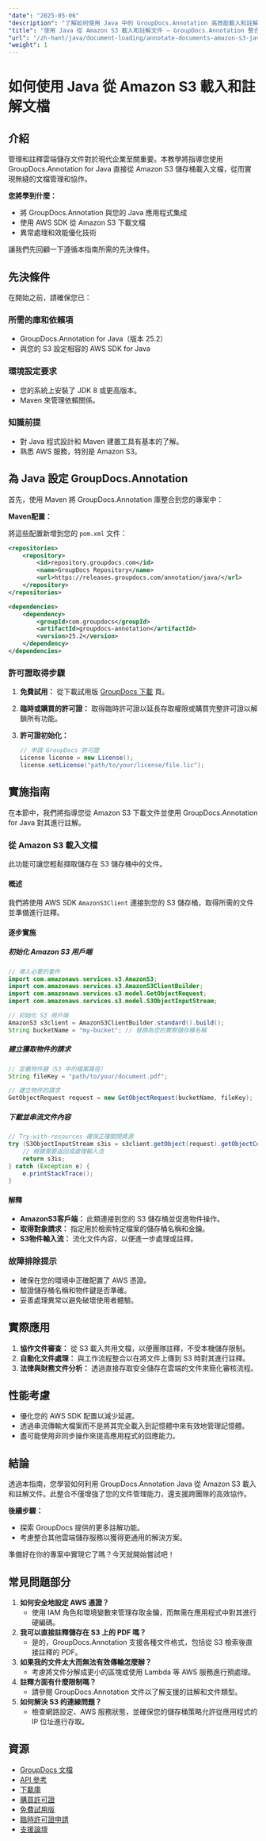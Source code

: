 ```yaml
---
"date": "2025-05-06"
"description": "了解如何使用 Java 中的 GroupDocs.Annotation 高效能載入和註解儲存在 Amazon S3 上的文件。本指南涵蓋整合、AWS 開發工具包的使用以及效能最佳化。"
"title": "使用 Java 從 Amazon S3 載入和註解文件 — GroupDocs.Annotation 整合指南"
"url": "/zh-hant/java/document-loading/annotate-documents-amazon-s3-java-groupdocs/"
"weight": 1
---
```


# 如何使用 Java 從 Amazon S3 載入和註解文檔

## 介紹

管理和註釋雲端儲存文件對於現代企業至關重要。本教學將指導您使用 GroupDocs.Annotation for Java 直接從 Amazon S3 儲存桶載入文檔，從而實現無縫的文檔管理和協作。

**您將學到什麼：**
- 將 GroupDocs.Annotation 與您的 Java 應用程式集成
- 使用 AWS SDK 從 Amazon S3 下載文檔
- 異常處理和效能優化技術

讓我們先回顧一下遵循本指南所需的先決條件。

## 先決條件

在開始之前，請確保您已：

### 所需的庫和依賴項
- GroupDocs.Annotation for Java（版本 25.2）
- 與您的 S3 設定相容的 AWS SDK for Java

### 環境設定要求
- 您的系統上安裝了 JDK 8 或更高版本。
- Maven 來管理依賴關係。

### 知識前提
- 對 Java 程式設計和 Maven 建置工具有基本的了解。
- 熟悉 AWS 服務，特別是 Amazon S3。

## 為 Java 設定 GroupDocs.Annotation

首先，使用 Maven 將 GroupDocs.Annotation 庫整合到您的專案中：

**Maven配置：**

將這些配置新增到您的 `pom.xml` 文件：

```xml
<repositories>
    <repository>
        <id>repository.groupdocs.com</id>
        <name>GroupDocs Repository</name>
        <url>https://releases.groupdocs.com/annotation/java/</url>
    </repository>
</repositories>

<dependencies>
    <dependency>
        <groupId>com.groupdocs</groupId>
        <artifactId>groupdocs-annotation</artifactId>
        <version>25.2</version>
    </dependency>
</dependencies>
```

### 許可證取得步驟

1. **免費試用：** 從下載試用版 [GroupDocs 下載](https://releases.groupdocs.com/annotation/java/) 頁。
   
2. **臨時或購買的許可證：** 取得臨時許可證以延長存取權限或購買完整許可證以解鎖所有功能。

3. **許可證初始化：**

   ```java
   // 申請 GroupDocs 許可證
   License license = new License();
   license.setLicense("path/to/your/license/file.lic");
   ```

## 實施指南

在本節中，我們將指導您從 Amazon S3 下載文件並使用 GroupDocs.Annotation for Java 對其進行註解。

### 從 Amazon S3 載入文檔

此功能可讓您輕鬆擷取儲存在 S3 儲存桶中的文件。

#### 概述
我們將使用 AWS SDK `AmazonS3Client` 連接到您的 S3 儲存桶，取得所需的文件並準備進行註釋。

#### 逐步實施

##### 初始化 Amazon S3 用戶端

```java
// 導入必要的套件
import com.amazonaws.services.s3.AmazonS3;
import com.amazonaws.services.s3.AmazonS3ClientBuilder;
import com.amazonaws.services.s3.model.GetObjectRequest;
import com.amazonaws.services.s3.model.S3ObjectInputStream;

// 初始化 S3 用戶端
AmazonS3 s3client = AmazonS3ClientBuilder.standard().build();
String bucketName = "my-bucket"; // 替換為您的實際儲存桶名稱
```

##### 建立獲取物件的請求

```java
// 定義物件鍵（S3 中的檔案路徑）
String fileKey = "path/to/your/document.pdf";

// 建立物件的請求
GetObjectRequest request = new GetObjectRequest(bucketName, fileKey);
```

##### 下載並串流文件內容

```java
// Try-with-resources 確保正確關閉資源
try (S3ObjectInputStream s3is = s3client.getObject(request).getObjectContent()) {
    // 根據需要返回或處理輸入流
    return s3is;
} catch (Exception e) {
    e.printStackTrace();
}
```

#### 解釋
- **AmazonS3客戶端：** 此類連接到您的 S3 儲存桶並促進物件操作。
- **取得對象請求：** 指定用於檢索特定檔案的儲存桶名稱和金鑰。
- **S3物件輸入流：** 流化文件內容，以便進一步處理或註釋。

### 故障排除提示
- 確保在您的環境中正確配置了 AWS 憑證。
- 驗證儲存桶名稱和物件鍵是否準確。
- 妥善處理異常以避免破壞使用者體驗。

## 實際應用
1. **協作文件審查：** 從 S3 載入共用文檔，以便團隊註釋，不受本機儲存限制。
2. **自動化文件處理：** 與工作流程整合以在將文件上傳到 S3 時對其進行註釋。
3. **法律與財務文件分析：** 透過直接存取安全儲存在雲端的文件來簡化審核流程。

## 性能考慮
- 優化您的 AWS SDK 配置以減少延遲。
- 透過串流傳輸大檔案而不是將其完全載入到記憶體中來有效地管理記憶體。
- 盡可能使用非同步操作來提高應用程式的回應能力。

## 結論
透過本指南，您學習如何利用 GroupDocs.Annotation Java 從 Amazon S3 載入和註解文件。此整合不僅增強了您的文件管理能力，還支援跨團隊的高效協作。

**後續步驟：**
- 探索 GroupDocs 提供的更多註解功能。
- 考慮整合其他雲端儲存服務以獲得更通用的解決方案。

準備好在你的專案中實現它了嗎？今天就開始嘗試吧！

## 常見問題部分
1. **如何安全地設定 AWS 憑證？**
   - 使用 IAM 角色和環境變數來管理存取金鑰，而無需在應用程式中對其進行硬編碼。
2. **我可以直接註釋儲存在 S3 上的 PDF 嗎？**
   - 是的，GroupDocs.Annotation 支援各種文件格式，包括從 S3 檢索後直接註釋的 PDF。
3. **如果我的文件太大而無法有效傳輸怎麼辦？**
   - 考慮將文件分解成更小的區塊或使用 Lambda 等 AWS 服務進行預處理。
4. **註釋方面有什麼限制嗎？**
   - 請參閱 GroupDocs.Annotation 文件以了解支援的註解和文件類型。
5. **如何解決 S3 的連線問題？**
   - 檢查網路設定、AWS 服務狀態，並確保您的儲存桶策略允許從應用程式的 IP 位址進行存取。

## 資源
- [GroupDocs 文檔](https://docs.groupdocs.com/annotation/java/)
- [API 參考](https://reference.groupdocs.com/annotation/java/)
- [下載庫](https://releases.groupdocs.com/annotation/java/)
- [購買許可證](https://purchase.groupdocs.com/buy)
- [免費試用版](https://releases.groupdocs.com/annotation/java/)
- [臨時許可證申請](https://purchase.groupdocs.com/temporary-license/)
- [支援論壇](https://forum.groupdocs.com/c/annotation/)